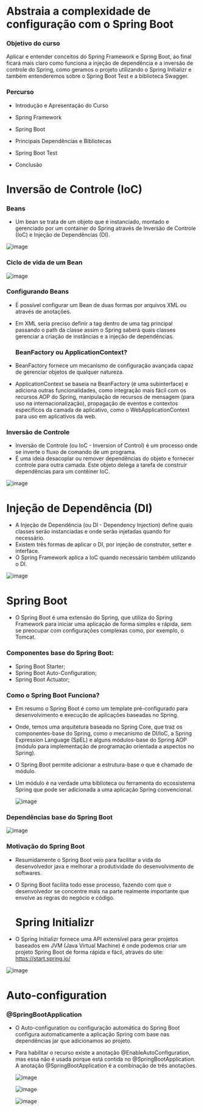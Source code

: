 <h1> Abstraia a complexidade de configuração com o Spring Boot </h1>

<h3> Objetivo do curso </h3>

Aplicar e entender conceitos do Spring Framework e Spring Boot, ao final ficará mais claro como funciona a injeção de dependência e a inversão de controle do Spring, como geramos o projeto utilizando o Spring Initializr e também entenderemos sobre o Spring Boot Test e a biblioteca Swagger.

<h3> Percurso </h3>

- Introdução e Apresentação do Curso

- Spring Framework

- Spring Boot

- Principais Dependências e Bibliotecas

- Spring Boot Test

- Conclusão


<h1> Inversão de Controle (IoC) </h1>


<h3> Beans </h3>

- Um bean se trata de um objeto que é instanciado, montado e gerenciado por um container do Spring através de Inversão de Controle (IoC) e Injeção de Dependências (DI).


![image](https://user-images.githubusercontent.com/32016610/155897612-e09143ac-efe9-4416-b998-9f4e98ddfadb.png)

<h3> Ciclo de vida de um Bean </h3>

![image](https://user-images.githubusercontent.com/32016610/155897626-84a3771f-e5f1-4051-9f82-37cf22175c45.png)


<h3> Configurando Beans </h3>

- É possível configurar um Bean de duas formas por arquivos XML ou através de anotações.

- Em XML seria preciso definir a tag <bean> dentro de uma tag principal <beans> passando o path da classe assim o Spring saberá quais classes gerenciar a criação de instâncias e a injeção de dependências.

  <h3> BeanFactory ou ApplicationContext? </h3>
  
 - BeanFactory fornece um mecanismo de configuração avançada capaz de gerenciar objetos de qualquer natureza. 

 - ApplicationContext se baseia na BeanFactory (é uma subinterface) e adiciona outras funcionalidades, como integração mais fácil com os recursos AOP do Spring, manipulação de recursos de mensagem (para uso na internacionalização), propagação de eventos e contextos específicos da camada de aplicativo, como o WebApplicationContext para uso em aplicativos da web.
  
  
 <h3> Inversão de Controle </h3>
  
  - Inversão de Controle (ou IoC - Inversion of Control) é um processo onde se inverte o fluxo de comando de um programa. 
  - É uma ideia desacoplar ou remover dependências do objeto e fornecer controle para outra camada. Este objeto delega a tarefa de construir dependências para um contêiner IoC.

  ![image](https://user-images.githubusercontent.com/32016610/155897699-89c00ba3-14f2-49c6-a26a-ac2d5f26d01a.png)
  
  
  <h1> Injeção de Dependência (DI) </h1>
  
  - A Injeção de Dependência (ou DI - Dependency Injection) define quais classes serão instanciadas e onde serão injetadas quando for necessário.
  - Existem três formas de aplicar o DI, por injeção de construtor, setter e interface.
  - O Spring Framework aplica a IoC quando necessário também utilizando o DI.
  
  ![image](https://user-images.githubusercontent.com/32016610/155897752-aa90f4fe-c663-42b4-a9f8-2b75adbca62e.png)

  <h1> Spring Boot </h1>
  
  - O Spring Boot é uma extensão do Spring, que utiliza do Spring Framework para iniciar uma aplicação de forma simples e rápida, sem se preocupar com configurações complexas como, por exemplo, o Tomcat.
  
<h3> Componentes base do Spring Boot: </h3>
  
- Spring Boot Starter;
- Spring Boot Auto-Configuration;
- Spring Boot Actuator;

<h3> Como o Spring Boot Funciona?</h3>
  
  
- Em resumo o Spring Boot é como um template pré-configurado para desenvolvimento e execução de aplicações baseadas no Spring.
- Onde, temos uma arquitetura baseada no Spring Core, que traz os componentes-base do Spring, como o mecanismo de DI/IoC, a Spring Expression Language (SpEL) e alguns módulos-base do Spring AOP (módulo para implementação de programação orientada a aspectos no Spring).
- O Spring Boot permite adicionar a estrutura-base o que é chamado de módulo.
- Um módulo é na verdade uma biblioteca ou ferramenta do ecossistema Spring que pode ser adicionada a uma aplicação Spring convencional.
  
  ![image](https://user-images.githubusercontent.com/32016610/155903241-a210b3f6-ca93-4e89-891a-11ed1c418d2e.png)

<h3>Dependências base do Spring Boot</h3>
  
![image](https://user-images.githubusercontent.com/32016610/155903281-2e251f07-5dcd-4a35-a519-3201ec2f52fd.png)
  
<h3>Motivação do Spring Boot</h3>
  
  - Resumidamente o Spring Boot veio para facilitar a vida do desenvolvedor java e melhorar a produtividade do desenvolvimento de softwares. 
  - O Spring Boot facilita todo esse processo, fazendo com que o desenvolvedor se concentre mais na parte realmente importante que envolve as regras do negócio e código.
  
  
    <h1> Spring Initializr </h1>
  
  - O Spring Initializr fornece uma API extensível para gerar projetos baseados em JVM (Java Virtual Machine) é onde podemos criar um projeto Spring Boot de forma rápida e fácil, através do site: https://start.spring.io/
  
  ![image](https://user-images.githubusercontent.com/32016610/155903388-730b24c0-323d-4ead-a93c-4e5730fb8602.png)
  
   <h1> Auto-configuration </h1>
  
  <h3>@SpringBootApplication</h3>
  
- O Auto-configuration ou configuração automática do Spring Boot configura automaticamente a aplicação Spring com base nas dependências jar que adicionamos ao projeto.

- Para habilitar o recurso existe a anotação @EnableAutoConfiguration, mas essa não é usada porque está contida no @SpringBootApplication. A anotação @SpringBootApplication é a combinação de três anotações.
  
  ![image](https://user-images.githubusercontent.com/32016610/155903475-838b1a91-4459-4e06-bf0c-7631f5a68e72.png)
  
  ![image](https://user-images.githubusercontent.com/32016610/155903488-fb91a682-fdff-41f1-936e-fda22c18ce3e.png)
  
  ![image](https://user-images.githubusercontent.com/32016610/155903497-851507f2-0655-459f-81ae-e4bacdf06550.png)




  
  





  



  
  
  













